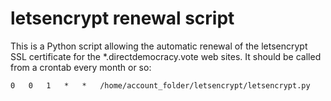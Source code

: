 # letsencrypt renewal script

This is a Python script allowing the automatic renewal of the letsencrypt SSL certificate for the *.directdemocracy.vote web sites.
It should be called from a crontab every month or so:
```
0	0	1	*	*	/home/account_folder/letsencrypt/letsencrypt.py
```
